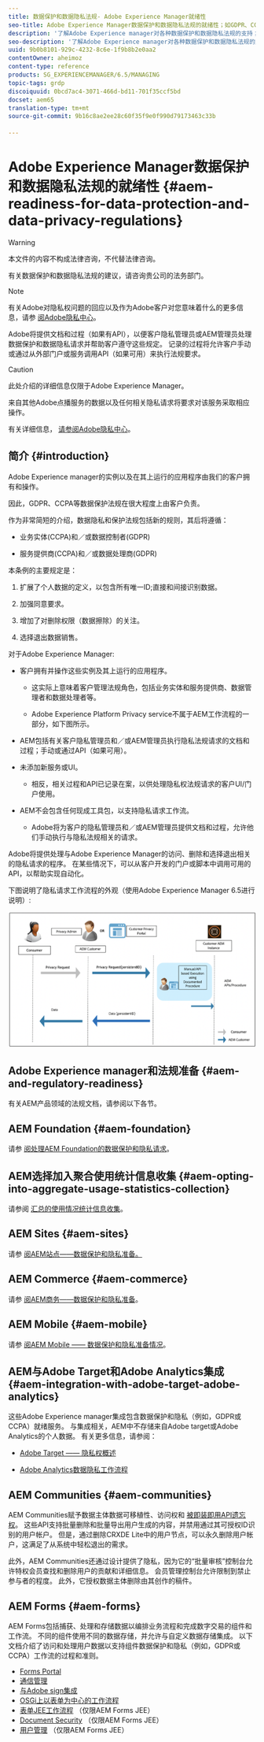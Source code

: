```yaml
---
title: 数据保护和数据隐私法规- Adobe Experience Manager就绪性
seo-title: Adobe Experience Manager数据保护和数据隐私法规的就绪性；如GDPR、CCPA等
description: '了解Adobe Experience manager对各种数据保护和数据隐私法规的支持；包括欧盟一般数据保护规定(GDPR)、加利福尼亚州消费者隐私法以及实施新AEM项目时如何遵守这些规定。 '
seo-description: '了解Adobe Experience manager对各种数据保护和数据隐私法规的支持；包括欧盟一般数据保护规定(GDPR)、加利福尼亚州消费者隐私法以及实施新AEM项目时如何遵守这些规定。 '
uuid: 9b0b8101-929c-4232-8c6e-1f9b8b2e0aa2
contentOwner: aheimoz
content-type: reference
products: SG_EXPERIENCEMANAGER/6.5/MANAGING
topic-tags: grdp
discoiquuid: 0bcd7ac4-3071-466d-bd11-701f35ccf5bd
docset: aem65
translation-type: tm+mt
source-git-commit: 9b16c8ae2ee28c60f35f9e0f990d79173463c33b

---
```



# Adobe Experience Manager数据保护和数据隐私法规的就绪性 {#aem-readiness-for-data-protection-and-data-privacy-regulations}

>[!WARNING]
>
>本文件的内容不构成法律咨询，不代替法律咨询。
>
>有关数据保护和数据隐私法规的建议，请咨询贵公司的法务部门。

>[!NOTE]
>
>有关Adobe对隐私权问题的回应以及作为Adobe客户对您意味着什么的更多信息，请参 [阅Adobe隐私中心](https://www.adobe.com/privacy.html)。

Adobe将提供文档和过程（如果有API），以便客户隐私管理员或AEM管理员处理数据保护和数据隐私请求并帮助客户遵守这些规定。 记录的过程将允许客户手动或通过从外部门户或服务调用API（如果可用）来执行法规要求。

>[!CAUTION]
>
>此处介绍的详细信息仅限于Adobe Experience Manager。
>
>来自其他Adobe点播服务的数据以及任何相关隐私请求将要求对该服务采取相应操作。
>
>有关详细信息， [请参阅Adobe隐私中心](https://www.adobe.com/privacy.html)。

## 简介 {#introduction}

Adobe Experience manager的实例以及在其上运行的应用程序由我们的客户拥有和操作。

因此，GDPR、CCPA等数据保护法规在很大程度上由客户负责。

作为非常简短的介绍，数据隐私和保护法规包括新的规则，其后将遵循：

* 业务实体(CCPA)和／或数据控制者(GDPR)

* 服务提供商(CCPA)和／或数据处理商(GDPR)

本条例的主要规定是：

1. 扩展了个人数据的定义，以包含所有唯一ID;直接和间接识别数据。

2. 加强同意要求。

3. 增加了对删除权限（数据擦除）的关注。

4. 选择退出数据销售。

对于Adobe Experience Manager:

* 客户拥有并操作这些实例及其上运行的应用程序。

   * 这实际上意味着客户管理法规角色，包括业务实体和服务提供商、数据管理者和数据处理者等。

   * Adobe Experience Platform Privacy service不属于AEM工作流程的一部分，如下图所示。

* AEM包括有关客户隐私管理员和／或AEM管理员执行隐私法规请求的文档和过程；手动或通过API（如果可用）。

* 未添加新服务或UI。

   * 相反，相关过程和API已记录在案，以供处理隐私权法规请求的客户UI/门户使用。

* AEM不会包含任何现成工具包，以支持隐私请求工作流。

   * Adobe将为客户的隐私管理员和／或AEM管理员提供文档和过程，允许他们手动执行与隐私法规相关的请求。

Adobe将提供处理与Adobe Experience Manager的访问、删除和选择退出相关的隐私请求的程序。 在某些情况下，可以从客户开发的门户或脚本中调用可用的API，以帮助实现自动化。

下图说明了隐私请求工作流程的外观（使用Adobe Experience Manager 6.5进行说明）:

![数据保护和隐私](assets/data-protection-and-privacy-01.png)

## Adobe Experience manager和法规准备 {#aem-and-regulatory-readiness}

有关AEM产品领域的法规文档，请参阅以下各节。

## AEM Foundation {#aem-foundation}

请参 [阅处理AEM Foundation的数据保护和隐私请求](/help/sites-administering/handling-gdpr-requests-for-aem-platform.md)。

## AEM选择加入聚合使用统计信息收集 {#aem-opting-into-aggregate-usage-statistics-collection}

请参阅 [汇总的使用情况统计信息收集](/help/sites-deploying/opt-in-aggregated-usage-statistics.md)。

## AEM Sites {#aem-sites}

请参 [阅AEM站点——数据保护和隐私准备。](/help/sites-administering/gdpr-compliance-sites.md)

## AEM Commerce {#aem-commerce}

请参 [阅AEM商务——数据保护和隐私准备](/help/sites-administering/gdpr-compliance-commerce.md)。

## AEM Mobile {#aem-mobile}

请参 [阅AEM Mobile —— 数据保护和隐私准备情况](/help/mobile/aem-mobile-gdpr-compliance.md)。

## AEM与Adobe Target和Adobe Analytics集成 {#aem-integration-with-adobe-target-adobe-analytics}

这些Adobe Experience manager集成包含数据保护和隐私（例如，GDPR或CCPA）就绪服务。 与集成相关，AEM中不存储来自Adobe target或Adobe Analytics的个人数据。
有关更多信息，请参阅：

* [Adobe Target —— 隐私权概述](https://docs.adobe.com/content/help/en/target/using/implement-target/before-implement/privacy/privacy.html)

* [Adobe Analytics数据隐私工作流程](https://docs.adobe.com/content/help/en/analytics/admin/data-governance/an-gdpr-workflow.html)

## AEM Communities {#aem-communities}

AEM Communities赋予数据主体数据可移植性、访问权和 [被即装即用API遗忘权](/help/communities/user-ugc-management-service.md)。 这些API支持批量删除和批量导出用户生成的内容，并禁用通过其可授权ID识别的用户帐户。 但是，通过删除CRXDE Lite中的用户节点，可以永久删除用户帐户，这满足了从系统中轻松退出的需求。

此外，AEM Communities还通过设计提供了隐私，因为它的“批量审核”控制台允许特权会员查找和删除用户的贡献和详细信息。 会员管理控制台允许限制到禁止参与者的程度。 此外，它授权数据主体删除由其创作的稿件。

## AEM Forms {#aem-forms}

AEM Forms包括捕获、处理和存储数据以编排业务流程和完成数字交易的组件和工作流。 不同的组件使用不同的数据存储，并允许与自定义数据存储集成。 以下文档介绍了访问和处理用户数据以支持组件数据保护和隐私（例如，GDPR或CCPA）工作流的过程和准则。

* [Forms Portal](/help/forms/using/forms-portal-handling-user-data.md)
* [通信管理](/help/forms/using/correspondence-management-handling-user-data.md)
* [与Adobe sign集成](/help/forms/using/integration-adobe-sign-handling-user-data.md)
* [OSGi上以表单为中心的工作流程](/help/forms/using/forms-workflow-osgi-handling-user-data.md)
* [表单JEE工作流程](/help/forms/using/forms-workflow-jee-handling-user-data.md) （仅限AEM Forms JEE）
* [Document Security](/help/forms/using/document-security-handling-user-data.md) （仅限AEM Forms JEE）
* [用户管理](/help/forms/using/user-management-handling-user-data.md) （仅限AEM Forms JEE）
